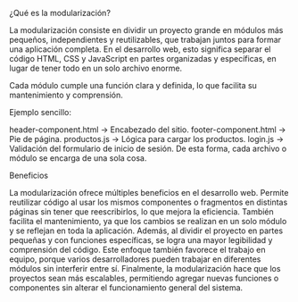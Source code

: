 ¿Qué es la modularización?

La modularización consiste en dividir un proyecto grande en módulos más pequeños, independientes y reutilizables, que trabajan juntos para formar una aplicación completa.
En el desarrollo web, esto significa separar el código HTML, CSS y JavaScript en partes organizadas y específicas, en lugar de tener todo en un solo archivo enorme.

Cada módulo cumple una función clara y definida, lo que facilita su mantenimiento y comprensión.

Ejemplo sencillo:

header-component.html → Encabezado del sitio.
footer-component.html → Pie de página.
productos.js → Lógica para cargar los productos.
login.js → Validación del formulario de inicio de sesión.
De esta forma, cada archivo o módulo se encarga de una sola cosa.

Beneficios

La modularización ofrece múltiples beneficios en el desarrollo web. Permite reutilizar código al usar los mismos componentes o fragmentos en distintas páginas sin tener que reescribirlos, lo que mejora la eficiencia. También facilita el mantenimiento, ya que los cambios se realizan en un solo módulo y se reflejan en toda la aplicación. Además, al dividir el proyecto en partes pequeñas y con funciones específicas, se logra una mayor legibilidad y comprensión del código. Este enfoque también favorece el trabajo en equipo, porque varios desarrolladores pueden trabajar en diferentes módulos sin interferir entre sí. Finalmente, la modularización hace que los proyectos sean más escalables, permitiendo agregar nuevas funciones o componentes sin alterar el funcionamiento general del sistema.